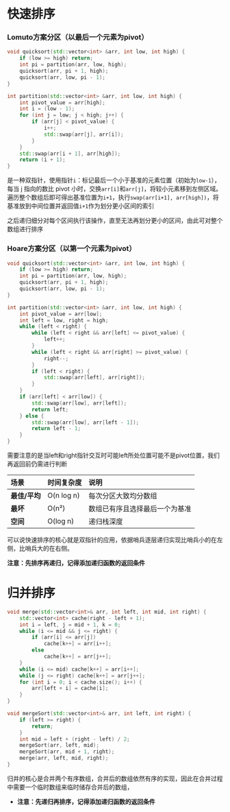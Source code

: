 # 快速排序

### Lomuto方案分区（以最后一个元素为pivot）

```cpp
void quicksort(std::vector<int> &arr, int low, int high) {
    if (low >= high) return;
    int pi = partition(arr, low, high);
    quicksort(arr, pi + 1, high);
    quicksort(arr, low, pi - 1);
}

int partition(std::vector<int> &arr, int low, int high) {
    int pivot_value = arr[high];
    int i = (low - 1);
    for (int j = low; j < high; j++) {
        if (arr[j] < pivot_value) {
            i++;
            std::swap(arr[j], arr[i]);
        }
    }
    std::swap(arr[i + 1], arr[high]);
    return (i + 1);
}
```

是一种双指针，使用指针`i`：标记最后一个小于基准的元素位置（初始为`low-1`），每当 j 指向的数比 pivot 小时，交换`arr[i]`和`arr[j]`，将较小元素移到左侧区域。遍历整个数组后即可得出基准位置为`i+1`，执行`swap(arr[i+1], arr[high])`，将基准放到中间位置并返回值`i+1`作为划分更小区间的索引

之后递归细分对每个区间执行该操作，直至无法再划分更小的区间，由此可对整个数组进行排序

### Hoare方案分区（以第一个元素为pivot）

```cpp
void quicksort(std::vector<int> &arr, int low, int high) {
    if (low >= high) return;
    int pi = partition(arr, low, high);
    quicksort(arr, pi + 1, high);
    quicksort(arr, low, pi - 1);
}

int partition(std::vector<int> &arr, int low, int high) {
    int pivot_value = arr[low];
    int left = low, right = high;
    while (left < right) {
        while (left < right && arr[left] <= pivot_value) {
            left++;
        }
        while (left < right && arr[right] >= pivot_value) {
            right--;
        }
        if (left < right) {
            std::swap(arr[left], arr[right]);
        }
    }
    if (arr[left] < arr[low]) {
        std::swap(arr[low], arr[left]);
        return left;
    } else {
        std::swap(arr[low], arr[left - 1]);
        return left - 1;
    }
}
```

需要注意的是当left和right指针交互时可能left所处位置可能不是pivot位置，我们再返回前仍需进行判断

| 场景          | 时间复杂度 | 说明                           |
| :------------ | :--------- | :----------------------------- |
| **最佳/平均** | O(n log n) | 每次分区大致均分数组           |
| **最坏**      | O(n²)      | 数组已有序且选择最后一个为基准 |
| **空间**      | O(log n)   | 递归栈深度                     |

可以说快速排序的核心就是双指针的应用，依据哨兵逐层递归实现比哨兵小的在左侧，比哨兵大的在右侧。

**注意：先排序再递归，记得添加递归函数的返回条件**

# 归并排序

```cpp
void merge(std::vector<int>& arr, int left, int mid, int right) {
    std::vector<int> cache(right - left + 1);
    int i = left, j = mid + 1, k = 0;
    while (i <= mid && j <= right) {
        if (arr[i] <= arr[j])
            cache[k++] = arr[i++];
        else
            cache[k++] = arr[j++];
    }
    while (i <= mid) cache[k++] = arr[i++];
    while (j <= right) cache[k++] = arr[j++];
    for (int i = 0; i < cache.size(); i++) {
        arr[left + i] = cache[i];
    }
}

void mergeSort(std::vector<int>& arr, int left, int right) {
    if (left >= right) {
        return;
    }
    int mid = left + (right - left) / 2;
    mergeSort(arr, left, mid);
    mergeSort(arr, mid + 1, right);
    merge(arr, left, mid, right);
}
```

归并的核心是合并两个有序数组，合并后的数组依然有序的实现，因此在合并过程中需要一个临时数组来临时储存合并后的数组，

- **注意：先递归再排序，记得添加递归函数的返回条件**
